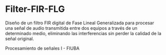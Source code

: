 # Filter-FIR-FLG
Diseño de un filtro FIR digital de Fase Lineal Generalizada para procesar una señal de audio transmitida entre dos equipos a través de un determinado medio, eliminando las interferencias sin perder la calidad de la señal original.

Procesamiento de señales I - FIUBA
